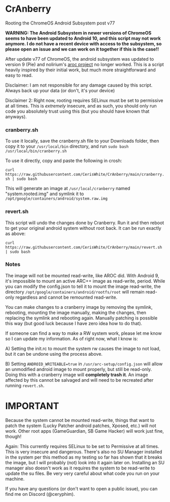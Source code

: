 # CrAnberry
Rooting the ChromeOS Android Subsystem post v77

**WARNING: The Android Subsystem in newer versions of ChromeOS seems to have been updated to Android 10, and this script may not work anymore. I do not have a recent device with access to the subsystem, so please open an issue and we can work on it together if this is the case!!**

After update v77 of ChromeOS, the android subsystem was updated to version 9 (Pie) and nolirium's [aroc project](https://github.com/nolirium/aroc) no longer worked. This is a script heavily inspired by their initial work, but much more straightforward and easy to read.

Disclaimer: I am not responsible for any damage caused by this script. Always back up your data (or don't, it's your device)

Disclaimer 2: Right now, rooting requires SELinux must be set to permissive at all times. This is *extremely* insecure, and as such, you should only run code you absolutely trust using this (but you should have known that anyways).

### cranberry.sh

To use it locally, save the cranberry.sh file to your Downloads folder, then copy it to your `/usr/local/bin` directory, and run `sudo bash /usr/local/bin/cranberry.sh`

To use it directly, copy and paste the following in crosh: 

`curl https://raw.githubusercontent.com/CerisWhite/CrAnberry/main/cranberry.sh | sudo bash`

This will generate an image at `/usr/local/cranberry` named "system.rooted.img" and symlink it to `/opt/google/containers/android/system.raw.img`

### revert.sh

This script will undo the changes done by Cranberry. Run it and then reboot to get your original android system without root back. It can be run exactly as above:

`curl https://raw.githubusercontent.com/CerisWhite/CrAnberry/main/revert.sh | sudo bash`

### Notes

The image will not be mounted read-write, like AROC did. With Android 9, it's impossible to mount an active ARC++ image as read-write, period. While you can modify the config.json to tell it to mount the image read-write, the directory `/opt/google/containers/android/rootfs/root` will remain read-only regardless and cannot be remounted read-write.

You can make changes to a cranberry image by removing the symlink, rebooting, mounting the image manually, making the changes, then replacing the symlink and rebooting again. Manually patching is possible this way (but good luck because I have zero idea how to do that).

If someone can find a way to make a RW system work, please let me know so I can update my information. As of right now, what I know is:

A) Setting the init.rc to mount the system rw causes the image to not load, but it can be undone using the process above.

B) Setting `ANDROID_WRITEABLE=true` in `/usr/arc-setup/config.json` will allow an unmodified android image to mount properly, but still be read-only. Doing this with a cranberry image will **completely trash it**. An image affected by this cannot be salvaged and will need to be recreated after running `revert.sh`.

# IMPORTANT
Because the system cannot be mounted read-write, things that want to patch the system (Lucky Patcher android patches, Xposed, etc.) will not work. Other root apps (GameGuardian, SB Game Hacker) will work just fine, though!

Again: This currently requires SELinux to be set to Permissive at all times. This is very insecure and dangerous. There's also no SU Manager installed in the system per this method as my testing so far has shown that it breaks the image, but I will probably (not) look into it again later on. Installing an SU manager also doesn't work as it requires the system to be read-write to update the su files. Be very very careful about what code you run on your machine.

If you have any questions (or don't want to open a public issue), you can find me on Discord (@ceryphim).
